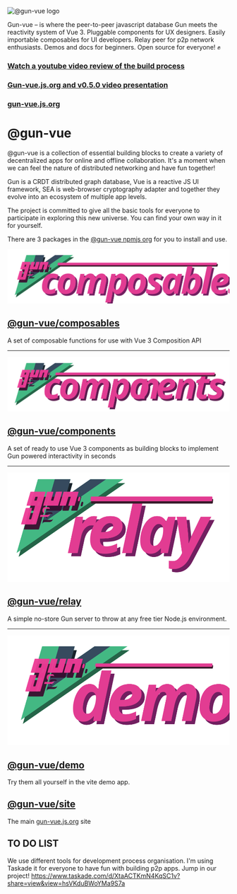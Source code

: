 ![@gun-vue logo](https://raw.githubusercontent.com/davay42/gun-vue/master/demo/public/gun-vue-logo.svg)

Gun-vue – is where the peer-to-peer javascript database Gun meets the reactivity system of Vue 3. Pluggable components for UX designers. Easily importable composables for UI developers. Relay peer for p2p network enthusiasts. Demos and docs for beginners. Open source for everyone! ✊

### [Watch a youtube video review of the build process](https://www.youtube.com/watch?v=4hpVRgVQvsY)

### [Gun-vue.js.org and v0.5.0 video presentation](https://www.youtube.com/watch?v=ALKkBhj1IIE)

### [gun-vue.js.org](https://gun-vue.js.org)

# @gun-vue

@gun-vue is a collection of essential building blocks to create a variety of decentralized apps for online and offline collaboration. It's a moment when we can feel the nature of distributed networking and have fun together!

Gun is a CRDT distributed graph database, Vue is a reactive JS UI framework, SEA is web-browser cryptography adapter and together they evolve into an ecosystem of multiple app levels.

The project is committed to give all the basic tools for everyone to participate in exploring this new universe. You can find your own way in it for yourself.

There are 3 packages in the [@gun-vue npmjs org](https://www.npmjs.com/org/gun-vue) for you to install and use.

[![@gun-vue composables](https://raw.githubusercontent.com/DeFUCC/gun-vue/master/_public/media/svg/composables.svg)](<(https://github.com/DeFUCC/gun-vue/tree/master/composables)>)

## [@gun-vue/composables](https://github.com/DeFUCC/gun-vue/tree/master/composables)

A set of composable functions for use with Vue 3 Composition API

---

[![@gun-vue components](https://raw.githubusercontent.com/DeFUCC/gun-vue/master/_public/media/svg/components.svg)](<(https://github.com/DeFUCC/gun-vue/tree/master/components)>)

## [@gun-vue/components](https://github.com/DeFUCC/gun-vue/tree/master/components)

A set of ready to use Vue 3 components as building blocks to implement Gun powered interactivity in seconds

---

[![@gun-vue relay](https://raw.githubusercontent.com/DeFUCC/gun-vue/master/_public/media/svg/relay.svg)](<(https://github.com/DeFUCC/gun-vue/tree/master/relay)>)

## [@gun-vue/relay](https://github.com/DeFUCC/gun-vue/tree/master/relay)

A simple no-store Gun server to throw at any free tier Node.js environment.

---

![@gun-vue logo](https://raw.githubusercontent.com/DeFUCC/gun-vue/master/_public/media/svg/demo.svg)

## [@gun-vue/demo](https://github.com/DeFUCC/gun-vue/tree/master/demo)

Try them all yourself in the vite demo app.

## [@gun-vue/site](https://github.com/DeFUCC/gun-vue/tree/master/site)

The main [gun-vue.js.org](https://gun-vue.js.org) site

## TO DO LIST

We use different tools for development process organisation. I'm using Taskade it for everyone to have fun with building p2p apps. Jump in our project! https://www.taskade.com/d/XtaACTKmN4KqSC1v?share=view&view=hsVKduBWoYMa9S7a
